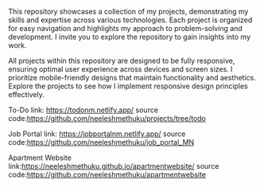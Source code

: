 This repository showcases a collection of my projects, demonstrating my skills and expertise across various technologies. Each project is organized for easy navigation and highlights my approach to problem-solving and development. I invite you to explore the repository to gain insights into my work.

All projects within this repository are designed to be fully responsive, ensuring optimal user experience across devices and screen sizes. I prioritize mobile-friendly designs that maintain functionality and aesthetics. Explore the projects to see how I implement responsive design principles effectively.

To-Do
link: https://todonm.netlify.app/
source code:https://github.com/neeleshmethuku/projects/tree/todo

Job Portal
link: https://jobportalnm.netlify.app/
source code:https://github.com/neeleshmethuku/job_portal_MN

Apartment Website
link:https://neeleshmethuku.github.io/apartmentwebsite/
source code:https://github.com/neeleshmethuku/apartmentwebsite
